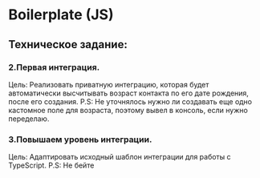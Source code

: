 # Boilerplate (JS)

## Техническое задание:

### 2.Первая интеграция.
Цель: Реализовать приватную интеграцию, которая будет автоматически высчитывать возраст контакта по его дате рождения, после его создания.
P.S: Не уточнялось нужно ли создавать еще одно кастомное поле для возраста, поэтому вывел в консоль, если нужно переделаю.

### 3.Повышаем уровень интеграции.

Цель: Адаптировать исходный шаблон интеграции для работы с TypeScript.
P.S: Не бейте

    
